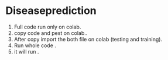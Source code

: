 # Diseaseprediction
<ol>
  <li>Full code run only on colab.</li>
<li>copy code and pest on colab..</li>
<li>After copy import the both file on colab (testing and training).</li>
<li>Run whole code .</li>
<li>it will run .</li>
</ol>
